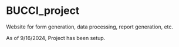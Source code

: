 # BUCCI_project
Website for form generation, data processing, report generation, etc.

As of 9/16/2024, Project has been setup.